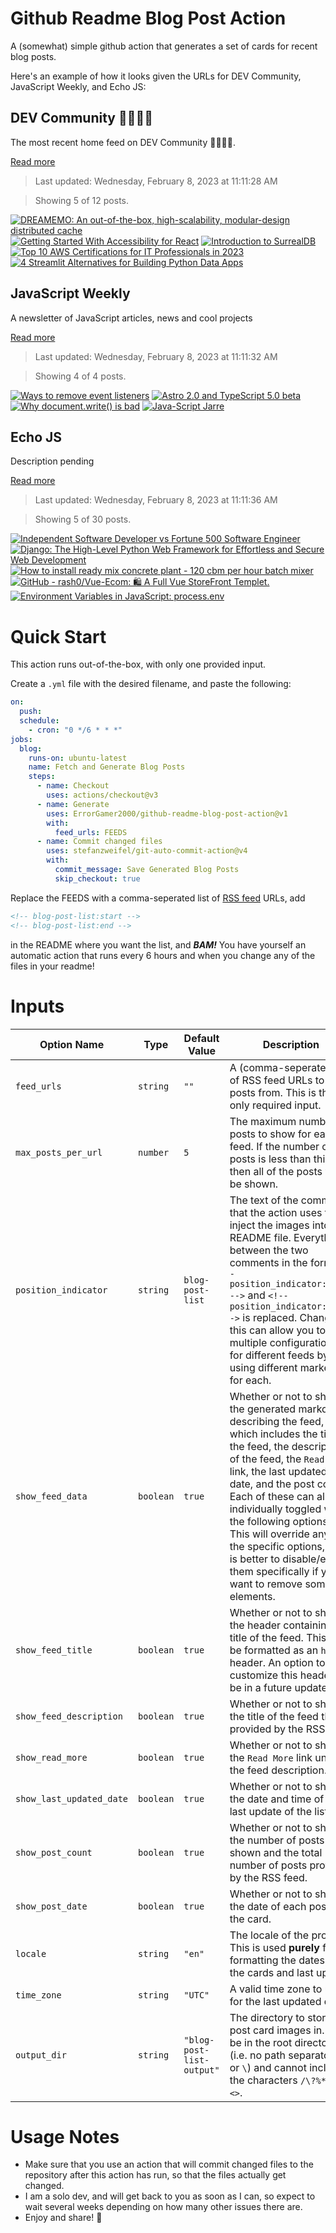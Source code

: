 # Github Readme Blog Post Action

A (somewhat) simple github action that generates a set of cards for recent blog posts.

Here's an example of how it looks given the URLs for DEV Community, JavaScript Weekly, and Echo JS:

<!-- post-list:start -->
## DEV Community 👩‍💻👨‍💻

The most recent home feed on DEV Community 👩‍💻👨‍💻.

[Read more](https://dev.to)
> Last updated: Wednesday, February 8, 2023 at 11:11:28 AM

> Showing 5 of 12 posts.

[![DREAMEMO: An out-of-the-box, high-scalability, modular-design distributed cache](https://raw.githubusercontent.com/ErrorGamer2000/github-readme-blog-post-action/main/generated_files/DEV_Community_👩‍💻👨‍💻/DREAMEMO__An_out-of-the-box__high-scalability__modular-design_distributed_cache.svg)](https://dev.to/justlorain/dreamemo-an-out-of-the-box-high-scalability-modular-design-distributed-cache-2j3c)
[![Getting Started With Accessibility for React](https://raw.githubusercontent.com/ErrorGamer2000/github-readme-blog-post-action/main/generated_files/DEV_Community_👩‍💻👨‍💻/Getting_Started_With_Accessibility_for_React.svg)](https://dev.to/kathryngrayson/getting-started-with-accessibility-for-react-1k3o)
[![Introduction to SurrealDB](https://raw.githubusercontent.com/ErrorGamer2000/github-readme-blog-post-action/main/generated_files/DEV_Community_👩‍💻👨‍💻/Introduction_to_SurrealDB.svg)](https://dev.to/surrealdb/introduction-to-surrealdb-2k7b)
[![Top 10 AWS Certifications for IT Professionals in 2023](https://raw.githubusercontent.com/ErrorGamer2000/github-readme-blog-post-action/main/generated_files/DEV_Community_👩‍💻👨‍💻/Top_10_AWS_Certifications_for_IT_Professionals_in_2023.svg)](https://dev.to/javinpaul/top-10-aws-certifications-for-it-professionals-in-2023-4b3p)
[![4 Streamlit Alternatives for Building Python Data Apps](https://raw.githubusercontent.com/ErrorGamer2000/github-readme-blog-post-action/main/generated_files/DEV_Community_👩‍💻👨‍💻/4_Streamlit_Alternatives_for_Building_Python_Data_Apps.svg)](https://dev.to/anvil/4-streamlit-alternatives-for-building-python-data-apps-4797)


## JavaScript Weekly

A newsletter of JavaScript articles, news and cool projects

[Read more](https://javascriptweekly.com/)
> Last updated: Wednesday, February 8, 2023 at 11:11:32 AM

> Showing 4 of 4 posts.

[![Ways to remove event listeners](https://raw.githubusercontent.com/ErrorGamer2000/github-readme-blog-post-action/main/generated_files/JavaScript_Weekly/Ways_to_remove_event_listeners.svg)](https://javascriptweekly.com/issues/624)
[![Astro 2.0 and TypeScript 5.0 beta](https://raw.githubusercontent.com/ErrorGamer2000/github-readme-blog-post-action/main/generated_files/JavaScript_Weekly/Astro_2.0_and_TypeScript_5.0_beta.svg)](https://javascriptweekly.com/issues/623)
[![Why document.write() is bad](https://raw.githubusercontent.com/ErrorGamer2000/github-readme-blog-post-action/main/generated_files/JavaScript_Weekly/Why_document.write()_is_bad.svg)](https://javascriptweekly.com/issues/622)
[![Java-Script Jarre](https://raw.githubusercontent.com/ErrorGamer2000/github-readme-blog-post-action/main/generated_files/JavaScript_Weekly/Java-Script_Jarre.svg)](https://javascriptweekly.com/issues/621)


## Echo JS

Description pending

[Read more](
http://www.echojs.com
)
> Last updated: Wednesday, February 8, 2023 at 11:11:36 AM

> Showing 5 of 30 posts.

[![Independent Software Developer vs Fortune 500 Software Engineer](https://raw.githubusercontent.com/ErrorGamer2000/github-readme-blog-post-action/main/generated_files/_Echo_JS_/Independent_Software_Developer_vs_Fortune_500_Software_Engineer.svg)](https://blog.flotes.app/posts/independent-vs-company)
[![Django: The High-Level Python Web Framework for Effortless and Secure Web Development](https://raw.githubusercontent.com/ErrorGamer2000/github-readme-blog-post-action/main/generated_files/_Echo_JS_/Django__The_High-Level_Python_Web_Framework_for_Effortless_and_Secure_Web_Development.svg)](https://dev.to/onlydevs_/django-the-high-level-python-web-framework-for-effortless-and-secure-web-development-1ob5)
[![How to install ready mix concrete plant - 120 cbm per hour batch mixer](https://raw.githubusercontent.com/ErrorGamer2000/github-readme-blog-post-action/main/generated_files/_Echo_JS_/How_to_install_ready_mix_concrete_plant_-_120_cbm_per_hour_batch_mixer.svg)](https://www.youtube.com/watch?v=Qss5VLQphc0)
[![GitHub - rash0/Vue-Ecom: 🛍️ A Full Vue StoreFront Templet.](https://raw.githubusercontent.com/ErrorGamer2000/github-readme-blog-post-action/main/generated_files/_Echo_JS_/GitHub_-_rash0_Vue-Ecom__🛍️_A_Full_Vue_StoreFront_Templet..svg)](https://github.com/rash0/Vue-Ecom)
[![Environment Variables in JavaScript: process.env](https://raw.githubusercontent.com/ErrorGamer2000/github-readme-blog-post-action/main/generated_files/_Echo_JS_/Environment_Variables_in_JavaScript__process.env.svg)](https://dmitripavlutin.com/environment-variables-javascript/)


<!-- post-list:end -->

# Quick Start

This action runs out-of-the-box, with only one provided input.

Create a `.yml` file with the desired filename, and paste the following:

```yml
on:
  push:
  schedule:
    - cron: "0 */6 * * *"
jobs:
  blog:
    runs-on: ubuntu-latest
    name: Fetch and Generate Blog Posts
    steps:
      - name: Checkout
        uses: actions/checkout@v3
      - name: Generate
        uses: ErrorGamer2000/github-readme-blog-post-action@v1
        with:
          feed_urls: FEEDS
      - name: Commit changed files
        uses: stefanzweifel/git-auto-commit-action@v4
        with:
          commit_message: Save Generated Blog Posts
          skip_checkout: true
```

Replace the FEEDS with a comma-seperated list of [RSS feed](https://rss.com/blog/how-do-rss-feeds-work/) URLs, add

```md
<!-- blog-post-list:start -->
<!-- blog-post-list:end -->
```

in the README where you want the list, and **_BAM!_** You have yourself an automatic action that runs every 6 hours and when you change any of the files in your readme!

# Inputs

<table>
  <thead>
    <tr>
      <th>Option Name</th>
      <th>Type</th>
      <th>Default Value</th>
      <th>Description</th>
    </tr>
  </thead>
  <tbody>
    <tr>
      <td><code>feed_urls</code></td>
      <td><code>string</code></td>
      <td><code>""</code></td>
      <td>A (comma-seperated) list of RSS feed URLs to load posts from. This is the only required input.</td>
    </tr>
    <tr>
      <td><code>max_posts_per_url</code></td>
      <td><code>number</code></td>
      <td><code>5</code></td>
      <td>The maximum number of posts to show for each feed. If the number of posts is less than this, then all of the posts will be shown.</td>
    </tr>
    <tr>
      <td><code>position_indicator</code></td>
      <td><code>string</code></td>
      <td><code>blog-post-list</code></td>
      <td>The text of the comments that the action uses to inject the images into the README file. Everything between the two comments in the form <code>&lt;!-- position_indicator:start --&gt;</code> and <code>&lt;!-- position_indicator:end --&gt;</code> is replaced. Changing this can allow you to use multiple configurations for different feeds by using different markers for each.</td>
    </tr>
    <tr>
      <td><code>show_feed_data</code></td>
      <td><code>boolean</code></td>
      <td><code>true</code></td>
      <td>Whether or not to show the generated markdown describing the feed, which includes the title of the feed, the description of the feed, the <code>Read More</code> link, the last updated date, and the post count. Each of these can also be individually toggled with the following options. This will override any of the specific options, so it is better to disable/enable them specifically if you want to remove some elements.</td>
    </tr>
    <tr>
      <td><code>show_feed_title</code></td>
      <td><code>boolean</code></td>
      <td><code>true</code></td>
      <td>Whether or not to show the header containing the title of the feed. This will be formatted as an <code>h2</code> header. An option to customize this header will be in a future update.</td>
    </tr>
    <tr>
      <td><code>show_feed_description</code></td>
      <td><code>boolean</code></td>
      <td><code>true</code></td>
      <td>Whether or not to show the title of the feed that is provided by the RSS feed.</td>
    </tr>
    <tr>
      <td><code>show_read_more</code></td>
      <td><code>boolean</code></td>
      <td><code>true</code></td>
      <td>Whether or not to show the <code>Read More</code> link under the feed description.</td>
    </tr>
    <tr>
      <td><code>show_last_updated_date</code></td>
      <td><code>boolean</code></td>
      <td><code>true</code></td>
      <td>Whether or not to show the date and time of the last update of the list.</td>
    </tr>
    <tr>
      <td><code>show_post_count</code></td>
      <td><code>boolean</code></td>
      <td><code>true</code></td>
      <td>Whether or not to show the number of posts shown and the total number of posts provided by the RSS feed.</td>
    </tr>
    <tr>
      <td><code>show_post_date</code></td>
      <td><code>boolean</code></td>
      <td><code>true</code></td>
      <td>Whether or not to show the date of each post on the card.</td>
    </tr>
    <tr>
      <td><code>locale</code></td>
      <td><code>string</code></td>
      <td><code>"en"</code></td>
      <td>The locale of the project. This is used <strong>purely</strong> for formatting the dates of the cards and last update.</td>
    </tr>
    <tr>
      <td><code>time_zone</code></td>
      <td><code>string</code></td>
      <td><code>"UTC"</code></td>
      <td>A valid time zone to use for the last updated date.</td>
    </tr>
    <tr>
      <td><code>output_dir</code></td>
      <td><code>string</code></td>
      <td><code>"blog-post-list-output"</code></td>
      <td>The directory to store the post card images in. Must be in the root directory (i.e. no path separators <code>/</code> or <code>\</code>) and cannot include the characters <code>/\?%*:|"&lt;&gt;</code>.</td>
    </tr>
<!--
    <tr>
      <td><code></code></td>
      <td><cde></cde></td>
      <td><code></code></td>
      <td></td>
    </tr>
-->
  </tbody>
</table>

# Usage Notes

- Make sure that you use an action that will commit changed files to the repository after this action has run, so that the files actually get changed.
- I am a solo dev, and will get back to you as soon as I can, so expect to wait several weeks depending on how many other issues there are.
- Enjoy and share! 🤗
